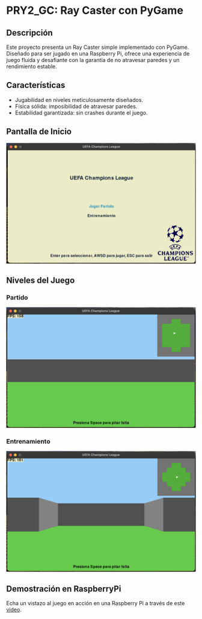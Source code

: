 # PRY2_GC: Ray Caster con PyGame

## Descripción
Este proyecto presenta un Ray Caster simple implementado con PyGame. Diseñado para ser jugado en una Raspberry Pi, ofrece una experiencia de juego fluida y desafiante con la garantía de no atravesar paredes y un rendimiento estable.

## Características
- Jugabilidad en niveles meticulosamente diseñados.
- Física sólida: imposibilidad de atravesar paredes.
- Estabilidad garantizada: sin crashes durante el juego.

## Pantalla de Inicio
![Pantalla de Inicio](resources/inicio.png)

## Niveles del Juego
### Partido
![Nivel 1](resources/partido.png)

### Entrenamiento
![Nivel 2](resources/entrenamiento.png)

## Demostración en RaspberryPi
Echa un vistazo al juego en acción en una Raspberry Pi a través de este [video](https://youtu.be/tZyVJ9gDWZc).
